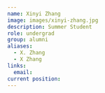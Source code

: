 ```yaml
---
name: Xinyi Zhang
image: images/xinyi-zhang.jpg
description: Summer Student
role: undergrad
group: alumni
aliases:
  - X. Zhang
  - X Zhang
links:
  email: 
current position: 
---
```

